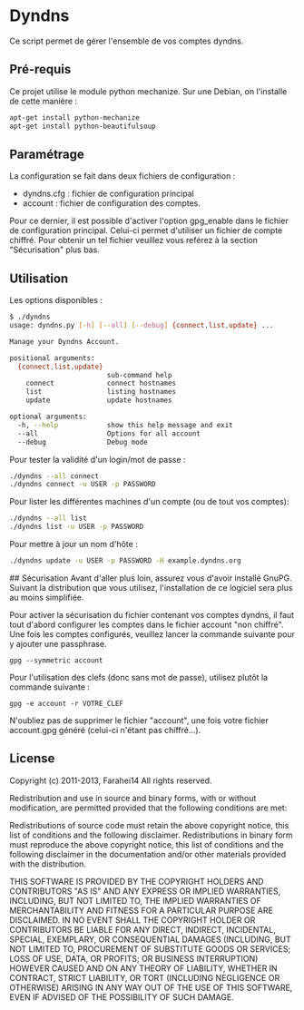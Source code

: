 # Dyndns

Ce script permet de gérer l'ensemble de vos comptes dyndns.

## Pré-requis
Ce projet utilise le module python mechanize. Sur une Debian, on l'installe de cette manière :
```bash
apt-get install python-mechanize
apt-get install python-beautifulsoup
```

## Paramétrage
La configuration se fait dans deux fichiers de configuration :

- dyndns.cfg : fichier de configuration principal
- account : fichier de configuration des comptes.

Pour ce dernier, il est possible d'activer l'option gpg_enable dans le fichier de configuration principal. Celui-ci permet d'utiliser un fichier de compte chiffré. Pour obtenir un tel fichier veuillez vous reférez à la section "Sécurisation" plus bas.

## Utilisation

Les options disponibles :
```bash
$ ./dyndns
usage: dyndns.py [-h] [--all] [--debug] {connect,list,update} ...

Manage your Dyndns Account.

positional arguments:
  {connect,list,update}
                        sub-command help
    connect             connect hostnames
    list                listing hostnames
    update              update hostnames

optional arguments:
  -h, --help            show this help message and exit
  --all                 Options for all account
  --debug               Debug mode
```
Pour tester la validité d'un login/mot de passe :
```bash
./dyndns --all connect
./dyndns connect -u USER -p PASSWORD
```
Pour lister les différentes machines d'un compte (ou de tout vos comptes):
```bash
./dyndns --all list
./dyndns list -u USER -p PASSWORD
```
Pour mettre à jour un nom d'hôte :
```bash
./dyndns update -u USER -p PASSWORD -H example.dyndns.org
```

## Sécurisation
Avant d'aller plus loin, assurez vous d'avoir installé GnuPG. Suivant la distribution que vous utilisez, l'installation de ce logiciel sera plus au moins simplifiée.

Pour activer la sécurisation du fichier contenant vos comptes dyndns, il faut tout d'abord configurer les comptes dans le fichier account "non chiffré". Une fois les comptes configurés, veuillez lancer la commande suivante pour y ajouter une passphrase.
```
gpg --symmetric account
```
Pour l'utilisation des clefs (donc sans mot de passe), utilisez plutôt la commande suivante :
```
gpg -e account -r VOTRE_CLEF
```
N'oubliez pas de supprimer le fichier "account", une fois votre fichier account.gpg généré (celui-ci n'étant pas chiffré...).

## License

Copyright (c) 2011-2013, Farahei14
All rights reserved.

Redistribution and use in source and binary forms, with or without 
modification, are permitted provided that the following conditions are met:

Redistributions of source code must retain the above copyright notice, this 
list of conditions and the following disclaimer.
Redistributions in binary form must reproduce the above copyright notice, this 
list of conditions and the following disclaimer in the documentation and/or 
other materials provided with the distribution.

THIS SOFTWARE IS PROVIDED BY THE COPYRIGHT HOLDERS AND CONTRIBUTORS "AS IS" AND 
ANY EXPRESS OR IMPLIED WARRANTIES, INCLUDING, BUT NOT LIMITED TO, THE IMPLIED 
WARRANTIES OF MERCHANTABILITY AND FITNESS FOR A PARTICULAR PURPOSE ARE 
DISCLAIMED. IN NO EVENT SHALL THE COPYRIGHT HOLDER OR CONTRIBUTORS BE LIABLE 
FOR ANY DIRECT, INDIRECT, INCIDENTAL, SPECIAL, EXEMPLARY, OR CONSEQUENTIAL 
DAMAGES (INCLUDING, BUT NOT LIMITED TO, PROCUREMENT OF SUBSTITUTE GOODS OR 
SERVICES; LOSS OF USE, DATA, OR PROFITS; OR BUSINESS INTERRUPTION) HOWEVER 
CAUSED AND ON ANY THEORY OF LIABILITY, WHETHER IN CONTRACT, STRICT LIABILITY, 
OR TORT (INCLUDING NEGLIGENCE OR OTHERWISE) ARISING IN ANY WAY OUT OF THE USE 
OF THIS SOFTWARE, EVEN IF ADVISED OF THE POSSIBILITY OF SUCH DAMAGE.
